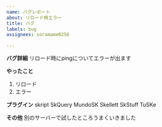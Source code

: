 ```yaml
---
name: バグレポート
about: リロード時エラー
title: バグ
labels: bug
assignees: soramame0256

---
```


**バグ詳細**
リロード時にpingについてエラーが出ます

**やったこと**
1. リロード
2. エラー

**プラグイン**
skript
SkQuery
MundoSK
Skellett
SkStuff
TuSKe

**その他**
別のサーバーで試したところうまくいきました

